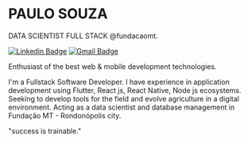 # PAULO SOUZA

DATA SCIENTIST FULL STACK @fundacaomt.

[![Linkedin Badge](https://img.shields.io/badge/-Paulo%20Souza-6633cc?style=flat-square&logo=Linkedin&logoColor=white&link=https://www.linkedin.com/in/paulohnsouza/)](https://www.linkedin.com/in/paulohnsouza) 
[![Gmail Badge](https://img.shields.io/badge/-souza.phn.agro@gmail.com-6633cc?style=flat-square&logo=Gmail&logoColor=white&link=mailto:souza.phn.agro@gmail.com)](mailto:souza.phn.agro@gmail.com)

Enthusiast of the best web & mobile development technologies.

I'm a Fullstack Software Developer. I have experience in application development using Flutter, React js, React Native, Node js ecosystems. Seeking to develop tools for the field and evolve agriculture in a digital environment. Acting as a data scientist and database management in Fundação MT - Rondonópolis city.

"success is trainable."
